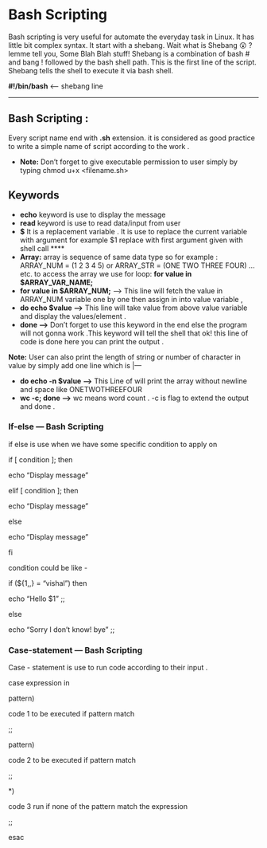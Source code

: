 # Bash Scripting
Bash scripting is very useful for automate the everyday task in Linux. It has little bit complex syntax. It start with a shebang. Wait what is Shebang 😲 ?  
lemme tell you, Some Blah Blah stuff! Shebang is a combination of bash # and bang ! followed by the bash shell path. This is the first line of the script. Shebang tells the shell to execute it via bash shell. 

**#!/bin/bash** <-- shebang line

---

## Bash Scripting :
Every script name end with **.sh** extension. it is considered as good practice to write a simple name of script according to the work .

- **Note:** Don’t forget to give executable permission to user simply by typing chmod u+x <filename.sh>

## Keywords  
- **echo** keyword is use to display the message   
- **read** keyword is use to read data/input from user 
- **$** It is a replacement variable . It is use to replace the current variable with argument  for example $1 replace with first argument given with shell call ****  
- **Array:** array is sequence of same data type so for example : ARRAY_NUM = (1 2 3 4 5) or ARRAY_STR = (ONE TWO THREE FOUR) ... etc. to access the array we use for loop: **for value in $ARRAY_VAR_NAME;**
- **for value in $ARRAY_NUM;** —> This line will fetch the value in ARRAY_NUM variable one by one  then assign in into value variable   ,
- **do echo $value —>**  This line will take value from above value variable and display the values/element . 
- **done —>**  Don’t forget to use this keyword in the end else the program will not gonna work .This keyword will tell the shell that ok! this line of code is done here you can print the output .

**Note:** User can also print the length of string or number of character in value by simply add one line which is |—

- **do echo -n $value —>** This Line of will print the array without newline and space like ONETWOTHREEFOUR 
- **wc -c; done  —>**  wc means word count . -c is flag to extend the output and done .


### If-else — Bash Scripting

if else is use when we have some specific condition to apply on 

if [ condition ]; then 

echo “Display message”

elif [ condition ]; then 

echo “Display message”

else

echo “Display message”

fi

condition could be like - 

if (${1,,} = “vishal”) then 

echo “Hello $1” ;;

else

echo “Sorry I don’t know!  bye” ;;

### Case-statement — Bash Scripting

Case - statement is use to run code according to their input .

case expression in 

 pattern)

code 1 to be executed if pattern match

;;

pattern)

code 2 to be executed if pattern match 

;;

*)

code 3 run if none of the pattern match the expression 

;;

esac
